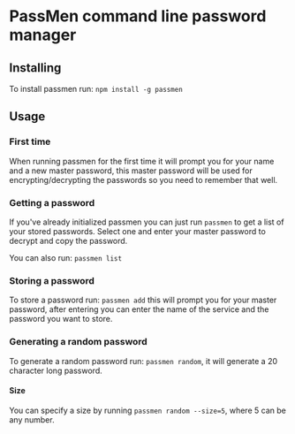 # PassMen command line password manager

## Installing
To install passmen run: `npm install -g passmen`

## Usage

### First time
When running passmen for the first time it will prompt you for your name and a new master password, this master password will be used for encrypting/decrypting the passwords so you need to remember that well.

### Getting a password
If you've already initialized passmen you can just run `passmen` to get a list of your stored passwords. Select one and enter your master password to decrypt and copy the password.

You can also run: `passmen list`

### Storing a password
To store a password run: `passmen add` this will prompt you for your master password, after entering you can enter the name of the service and the password you want to store.

### Generating a random password
To generate a random password run: `passmen random`, it will generate a 20 character long password.

#### Size
You can specify a size by running `passmen random --size=5`, where 5 can be any number.
